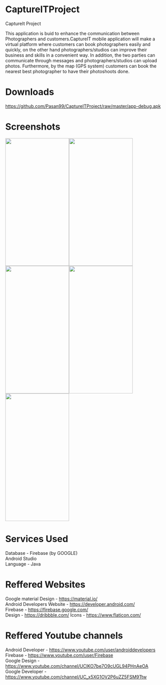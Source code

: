 # CaptureITProject
CaptureIt Project

This application is buid to enhance the communication between Photographers and customers.CaptureIT mobile application will make a virtual platform where customers can book
photographers easily and quickly, on the other hand photographers/studios can improve their
business and skills in a convenient way. In addition, the two parties can communicate through
messages and photographers/studios can upload photos. Furthermore, by the map (GPS
system) customers can book the nearest best photographer to have their photoshoots done.

# Downloads
https://github.com/Pasan99/CaptureITProject/raw/master/app-debug.apk

# Screenshots
<img src="app/Home%20Screen.PNG" width="200" height="400"><img src="app/Card%20Description.PNG" width="200" height="400"><img src="app/User%20Profile.PNG" width="200" height="400"><img src="app/Cart.PNG" width="200" height="400"><img src="app/Order%20Confirmation.PNG" width="200" height="400">

# Services Used
Database - Firebase (by GOOGLE)<br>
Android Studio<br>
Language - Java<br>

# Reffered Websites
Google material Design - https://material.io/<br>
Android Developers Website - https://developer.android.com/<br>
Firebase - https://firebase.google.com/<br>
Design - https://dribbble.com/
Icons - https://www.flaticon.com/

# Reffered Youtube channels
Android Developer - https://www.youtube.com/user/androiddevelopers<br>
Firebase - https://www.youtube.com/user/Firebase<br>
Google Design - https://www.youtube.com/channel/UClKO7be7O9cUGL94PHnAeOA<br>
Google Developer - https://www.youtube.com/channel/UC_x5XG1OV2P6uZZ5FSM9Ttw<br>
